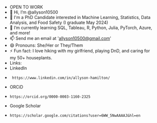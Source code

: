 - OPEN TO WORK
-  👋 Hi, I’m @allyson10500
- 👀 I'm a PhD Candidate interested in Machine Learning, Statistics, Data Analysis, and Food Safety (I graduate May 2024)
- 🌱 I’m currently learning SQL, Tableau, R, Python, Julia, PyTorch, Azure, and more!
- 📫 Send me an email at '<allyson10500@gmail.com>'
- 😄 Pronouns: She/Her or They/Them
- ⚡ Fun fact: I love hiking with my girlfriend, playing DnD, and caring for my 50+ houseplants.
- Links:
-   LinkedIn
-      https://www.linkedin.com/in/allyson-hamilton/
-   ORCiD
-     https://orcid.org/0000-0003-1160-2325
-   Google Scholar
-     https://scholar.google.com/citations?user=6WW_5NwAAAAJ&hl=en

<!---
allyson10500/allyson10500 is a ✨ special ✨ repository because its `README.md` (this file) appears on your GitHub profile.
You can click the Preview link to take a look at your changes.
--->
